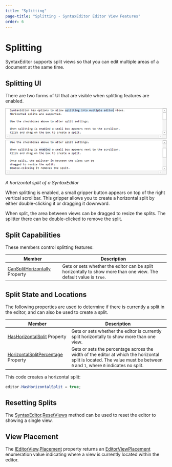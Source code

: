 ```yaml
---
title: "Splitting"
page-title: "Splitting - SyntaxEditor Editor View Features"
order: 6
---
```

# Splitting

SyntaxEditor supports split views so that you can edit multiple areas of a document at the same time.

## Splitting UI

There are two forms of UI that are visible when splitting features are enabled.

![Screenshot](../../images/split-views.png)

*A horizontal split of a SyntaxEditor*

When splitting is enabled, a small gripper button appears on top of the right vertical scrollbar.  This gripper allows you to create a horizontal split by either double-clicking it or dragging it downward.

When split, the area between views can be dragged to resize the splits.  The splitter there can be double-clicked to remove the split.

## Split Capabilities

These members control splitting features:

| Member | Description |
|-----|-----|
| [CanSplitHorizontally](xref:ActiproSoftware.Windows.Controls.SyntaxEditor.SyntaxEditor.CanSplitHorizontally) Property | Gets or sets whether the editor can be split horizontally to show more than one view.  The default value is `true`. |

## Split State and Locations

The following properties are used to determine if there is currently a split in the editor, and can also be used to create a split.

| Member | Description |
|-----|-----|
| [HasHorizontalSplit](xref:ActiproSoftware.Windows.Controls.SyntaxEditor.SyntaxEditor.HasHorizontalSplit) Property | Gets or sets whether the editor is currently split horizontally to show more than one view. |
| [HorizontalSplitPercentage](xref:ActiproSoftware.Windows.Controls.SyntaxEditor.SyntaxEditor.HorizontalSplitPercentage) Property | Gets or sets the percentage across the width of the editor at which the horizontal split is located.  The value must be between `0` and `1`, where `0` indicates no split. |

This code creates a horizontal split:

```csharp
editor.HasHorizontalSplit = true;
```

## Resetting Splits

The [SyntaxEditor](xref:ActiproSoftware.Windows.Controls.SyntaxEditor.SyntaxEditor).[ResetViews](xref:ActiproSoftware.Windows.Controls.SyntaxEditor.SyntaxEditor.ResetViews*) method can be used to reset the editor to showing a single view.

## View Placement

The [IEditorView](xref:ActiproSoftware.Windows.Controls.SyntaxEditor.IEditorView).[Placement](xref:ActiproSoftware.Windows.Controls.SyntaxEditor.IEditorView.Placement) property returns an [EditorViewPlacement](xref:ActiproSoftware.Windows.Controls.SyntaxEditor.EditorViewPlacement) enumeration value indicating where a view is currently located within the editor.
